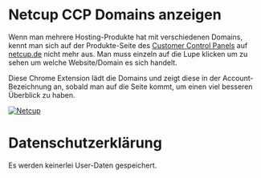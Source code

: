 # Netcup CCP Domains anzeigen

Wenn man mehrere Hosting-Produkte hat mit verschiedenen Domains, kennt man sich auf der Produkte-Seite des [Customer Control Panels](https://www.customercontrolpanel.de/) auf [netcup.de](https://www.netcup.de/?ref=189769) nicht mehr aus. Man muss einzeln auf die Lupe klicken um zu sehen um welche Website/Domain es sich handelt. 

Diese Chrome Extension lädt die Domains und zeigt diese in der Account-Bezeichnung an, sobald man auf die Seite kommt, um einen viel besseren Überblick zu haben.

[![Netcup](https://www.netcup.de/static/assets/images/promotion/netcup-setC-468x60.png)](https://www.netcup.de/?ref=189769)

# Datenschutzerklärung

Es werden keinerlei User-Daten gespeichert.
